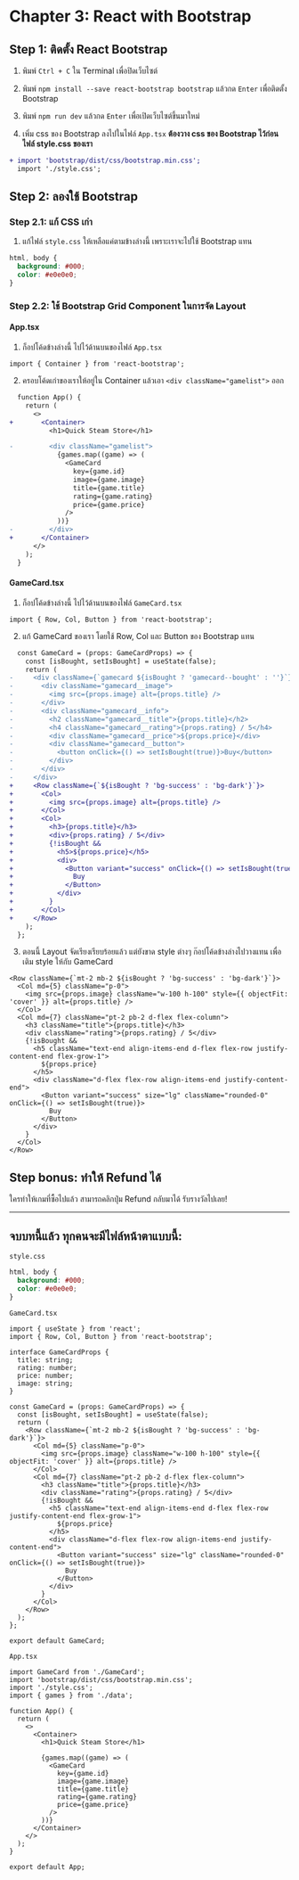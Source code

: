 # Chapter 3: React with Bootstrap

## Step 1: ติดตั้ง React Bootstrap
1. พิมพ์ `Ctrl + C` ใน Terminal เพื่อปิดเว็บไซต์
2. พิมพ์ `npm install --save react-bootstrap bootstrap` แล้วกด `Enter` เพื่อติดตั้ง Bootstrap
3. พิมพ์ `npm run dev` แล้วกด `Enter` เพื่อเปิดเว็บไซต์ขึ้นมาใหม่

4. เพิ่ม css ของ Bootstrap ลงไปในไฟล์ `App.tsx`
**ต้องวาง css ของ Bootstrap ไว้ก่อนไฟล์ style.css ของเรา**

```diff
+ import 'bootstrap/dist/css/bootstrap.min.css';
  import './style.css';
```

## Step 2: ลองใช้ Bootstrap

### Step 2.1: แก้ CSS เก่า

1. แก้ไฟล์ `style.css` ให้เหลือแค่ตามข้างล่างนี้ เพราะเราจะไปใช้ Bootstrap แทน

```css
html, body {
  background: #000;
  color: #e0e0e0;
}
```

### Step 2.2: ใช้ Bootstrap Grid Component ในการจัด Layout

#### App.tsx

1. ก็อปโค้ดข้างล่างนี้ ไปไว้ด้านบนของไฟล์ `App.tsx`

```tsx
import { Container } from 'react-bootstrap';
```

2. ครอบโค้ดเก่าของเราให้อยู่ใน Container แล้วเอา `<div className="gamelist">` ออก

```diff
  function App() {
    return (
      <>
+       <Container>
          <h1>Quick Steam Store</h1>

-         <div className="gamelist">
            {games.map((game) => (
              <GameCard
                key={game.id}
                image={game.image}
                title={game.title}
                rating={game.rating}
                price={game.price}
              />
            ))}
-         </div>
+       </Container>
      </>
    );
  }
```

#### GameCard.tsx

1. ก็อปโค้ดข้างล่างนี้ ไปไว้ด้านบนของไฟล์ `GameCard.tsx`

```tsx
import { Row, Col, Button } from 'react-bootstrap';
```

2. แก้ GameCard ของเรา โดยใช้ Row, Col และ Button ของ Bootstrap แทน

```diff
  const GameCard = (props: GameCardProps) => {
    const [isBought, setIsBought] = useState(false);
    return (
-     <div className={`gamecard ${isBought ? 'gamecard--bought' : ''}`}>
-       <div className="gamecard__image">
-         <img src={props.image} alt={props.title} />
-       </div>
-       <div className="gamecard__info">
-         <h2 className="gamecard__title">{props.title}</h2>
-         <h4 className="gamecard__rating">{props.rating} / 5</h4>
-         <div className="gamecard__price">${props.price}</div>
-         <div className="gamecard__button">
-           <button onClick={() => setIsBought(true)}>Buy</button>
-         </div>
-       </div>
-     </div>
+     <Row className={`${isBought ? 'bg-success' : 'bg-dark'}`}>
+       <Col>
+         <img src={props.image} alt={props.title} />
+       </Col>
+       <Col>
+         <h3>{props.title}</h3>
+         <div>{props.rating} / 5</div>
+         {!isBought &&
+           <h5>${props.price}</h5>
+           <div>
+             <Button variant="success" onClick={() => setIsBought(true)}>
+               Buy
+             </Button>
+           </div>
+         }
+       </Col>
+     </Row>
    );
  };
```

3. ตอนนี้ Layout จัดเรียงเรียบร้อยแล้ว แต่ยังขาด style ต่างๆ
ก๊อปโค้ดข้างล่างไปวางแทน เพื่อเติม style ให้กับ GameCard


```tsx
<Row className={`mt-2 mb-2 ${isBought ? 'bg-success' : 'bg-dark'}`}>
  <Col md={5} className="p-0">
    <img src={props.image} className="w-100 h-100" style={{ objectFit: 'cover' }} alt={props.title} />
  </Col>
  <Col md={7} className="pt-2 pb-2 d-flex flex-column">
    <h3 className="title">{props.title}</h3>
    <div className="rating">{props.rating} / 5</div>
    {!isBought &&
      <h5 className="text-end align-items-end d-flex flex-row justify-content-end flex-grow-1">
        ${props.price}
      </h5>
      <div className="d-flex flex-row align-items-end justify-content-end">
        <Button variant="success" size="lg" className="rounded-0" onClick={() => setIsBought(true)}>
          Buy
        </Button>
      </div>
    }
  </Col>
</Row>
```

## Step bonus: ทำให้ Refund ได้

ใครทำให้เกมที่ซื้อไปแล้ว สามารถคลิกปุ่ม Refund กลับมาได้ รับรางวัลไปเลย!

---

## จบบทนี้แล้ว ทุกคนจะมีไฟล์หน้าตาแบบนี้:

`style.css`

```css
html, body {
  background: #000;
  color: #e0e0e0;
}
```

`GameCard.tsx`

```tsx
import { useState } from 'react';
import { Row, Col, Button } from 'react-bootstrap';

interface GameCardProps {
  title: string;
  rating: number;
  price: number;
  image: string;
}

const GameCard = (props: GameCardProps) => {
  const [isBought, setIsBought] = useState(false);
  return (
    <Row className={`mt-2 mb-2 ${isBought ? 'bg-success' : 'bg-dark'}`}>
      <Col md={5} className="p-0">
        <img src={props.image} className="w-100 h-100" style={{ objectFit: 'cover' }} alt={props.title} />
      </Col>
      <Col md={7} className="pt-2 pb-2 d-flex flex-column">
        <h3 className="title">{props.title}</h3>
        <div className="rating">{props.rating} / 5</div>
        {!isBought &&
          <h5 className="text-end align-items-end d-flex flex-row justify-content-end flex-grow-1">
            ${props.price}
          </h5>
          <div className="d-flex flex-row align-items-end justify-content-end">
            <Button variant="success" size="lg" className="rounded-0" onClick={() => setIsBought(true)}>
              Buy
            </Button>
          </div>
        }
      </Col>
    </Row>
  );
};

export default GameCard;
```

`App.tsx`

```tsx
import GameCard from './GameCard';
import 'bootstrap/dist/css/bootstrap.min.css';
import './style.css';
import { games } from './data';

function App() {
  return (
    <>
      <Container>
        <h1>Quick Steam Store</h1>

        {games.map((game) => (
          <GameCard
            key={game.id}
            image={game.image}
            title={game.title}
            rating={game.rating}
            price={game.price}
          />
        ))}
      </Container>
    </>
  );
}

export default App;
```
